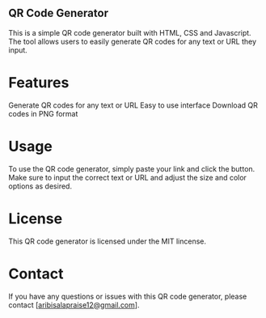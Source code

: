 ## QR Code Generator
This is a simple QR code generator built with HTML, CSS and Javascript. The tool allows users to easily generate QR codes for any text or URL they input.

# Features
Generate QR codes for any text or URL
Easy to use interface
Download QR codes in PNG format


# Usage
To use the QR code generator, simply paste your link and click the button. Make sure to input the correct text or URL and adjust the size and color options as desired.


# License
This QR code generator is licensed under the MIT lincense.

# Contact
If you have any questions or issues with this QR code generator, please contact [aribisalapraise12@gmail.com].
